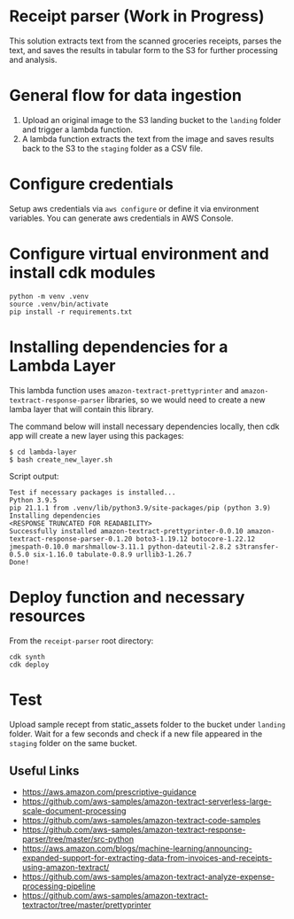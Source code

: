 # Receipt parser (Work in Progress)
This solution extracts text from the scanned groceries receipts, parses the text, and saves the results in tabular form to the S3 for further processing and analysis.

# General flow for data ingestion

1. Upload an original image to the S3 landing bucket to the `landing` folder and trigger a lambda function.
2. A lambda function extracts the text from the image and saves results back to the S3 to the `staging` folder as a CSV file.

# Configure credentials
Setup aws credentials via `aws configure` or define it via environment variables.
You can generate aws credentials in AWS Console.

# Configure virtual environment and install cdk modules

```
python -m venv .venv
source .venv/bin/activate
pip install -r requirements.txt
```

# Installing dependencies for a Lambda Layer 
This lambda function uses `amazon-textract-prettyprinter` and `amazon-textract-response-parser` libraries, so we would need to create a new lamba layer that will contain this library.

The command below will install necessary dependencies locally, then cdk app will create a new layer using this packages:
```
$ cd lambda-layer
$ bash create_new_layer.sh
```
Script output:
```
Test if necessary packages is installed...
Python 3.9.5
pip 21.1.1 from .venv/lib/python3.9/site-packages/pip (python 3.9)
Installing dependencies
<RESPONSE TRUNCATED FOR READABILITY>
Successfully installed amazon-textract-prettyprinter-0.0.10 amazon-textract-response-parser-0.1.20 boto3-1.19.12 botocore-1.22.12 jmespath-0.10.0 marshmallow-3.11.1 python-dateutil-2.8.2 s3transfer-0.5.0 six-1.16.0 tabulate-0.8.9 urllib3-1.26.7
Done!
```



# Deploy function and necessary resources
From the `receipt-parser` root directory:
```
cdk synth
cdk deploy
```

# Test 
Upload sample recept from static_assets folder to the bucket under `landing` folder.
Wait for a few seconds and check if a new file appeared in the `staging` folder on the same bucket.


## Useful Links
- https://aws.amazon.com/prescriptive-guidance
- https://github.com/aws-samples/amazon-textract-serverless-large-scale-document-processing
- https://github.com/aws-samples/amazon-textract-code-samples
- https://github.com/aws-samples/amazon-textract-response-parser/tree/master/src-python
- https://aws.amazon.com/blogs/machine-learning/announcing-expanded-support-for-extracting-data-from-invoices-and-receipts-using-amazon-textract/
- https://github.com/aws-samples/amazon-textract-analyze-expense-processing-pipeline
- https://github.com/aws-samples/amazon-textract-textractor/tree/master/prettyprinter
